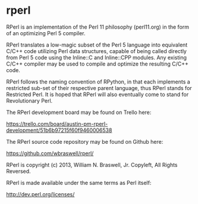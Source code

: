rperl
=====

RPerl is an implementation of the Perl 11 philosophy (perl11.org) in the form of an optimizing Perl 5 compiler.

RPerl translates a low-magic subset of the Perl 5 language into equivalent C/C++ code utilizing Perl data structures, capable of being called directly from Perl 5 code using the Inline::C and Inline::CPP modules.  Any existing C/C++ compiler may be used to compile and optimize the resulting C/C++ code.

RPerl follows the naming convention of RPython, in that each implements a restricted sub-set of their respective parent language, thus RPerl stands for Restricted Perl.  It is hoped that RPerl will also eventually come to stand for Revolutionary Perl. 

The RPerl development board may be found on Trello here:

https://trello.com/board/austin-pm-rperl-development/51b6b97215f60f9460006538

The RPerl source code repository may be found on Github here:

https://github.com/wbraswell/rperl/

RPerl is copyright (c) 2013, William N. Braswell, Jr.
Copyleft, All Rights Reversed.

RPerl is made available under the same terms as Perl itself:

http://dev.perl.org/licenses/
